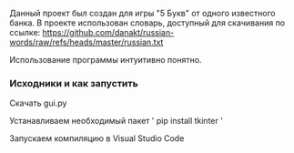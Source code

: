 Данный проект был создан для игры "5 Букв" от одного известного банка.
В проекте использован словарь, доступный для скачивания по ссылке:
https://github.com/danakt/russian-words/raw/refs/heads/master/russian.txt

Использование программы интуитивно понятно.
### Исходники и как запустить

Скачать gui.py

Устанавливаем необходимый пакет
' pip install tkinter '

Запускаем компиляцию в Visual Studio Code
